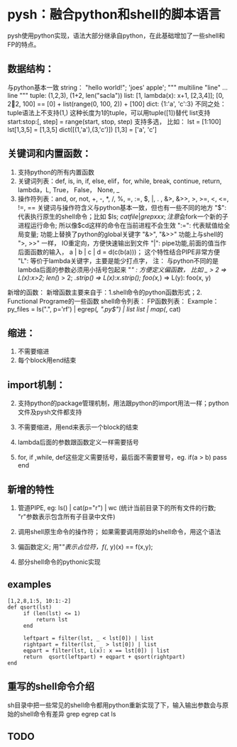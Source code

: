 pysh：融合python和shell的脚本语言
=======

pysh使用python实现，语法大部分继承自python，在此基础增加了一些shell和FP的特点。


数据结构：
----------
与python基本一致
string： "hello world!";  'joes\' apple';  """ multiline "line" ... line """
tuple:   (1,2,3), (1+2, len("sacla"))
list:    [1, lambda(x): x+1, [2,3,4]];   [0, 2:100:2, 100] == [0] + list(range(0, 100, 2)) + [100] 
dict:    {1:'a', 'c':3}
不同之处：
tuple语法上不支持(1,) 这种长度为1的tuple，可以用tuple([1])替代
list支持 start:stop:[, step] = range(start, stop, step)
支持多选， 比如：
lst = [1:100]
lst[1,3,5] = [1,3,5]
dict([(1,'a'),(3,'c')]) [1,3] = ['a', 'c']


关键词和内置函数：
-------

1.  支持python的所有内置函数
4.  关键词列表：def, is, in, if, else, elif，for, while, break, continue, return, lambda，L, True， False， None, _
5.  操作符列表：and, or, not, +, -, *, /, %, =, :=, $, |, . , &>, &>>, >, >=, <, <=, !=, ==
关键词与操作符含义与python基本一致，但也有一些不同的地方
"$": 代表执行原生的shell命令；比如 $ls; $cat file | grep xxx; 注意$会fork一个新的子进程运行命令; 所以像$cd这样的命令在当前进程不会生效
":=": 代表赋值给全局变量; 功能上替换了python的global关键字
"&>", "&>>" 功能上与shell的 ">, >>" 一样， IO重定向，方便快速输出到文件
"|": pipe功能,前面的值当作后面函数的输入， a | b | c | d = d(c(b(a)))； 这个特性结合PIPE非常方便
"L": 等价于lambda关键字，主要是能少打点字， 注： 与python不同的是lambda后面的参数必须用小括号包起来
"_" : 方便定义偏函数， 比如 _ > 2 => L(x):x>2;  len(_) > 2;  _.strip() => L(x):x.strip();  foo(x,_) => L(y): foo(x, y)


新增的函数：
新增函数主要来自于：1.shell命令的python函数形式；2. Functional Programe的一些函数
shell命令列表：
FP函数列表： 
Example：  
py_files = ls(".", p='rf') | egrep(_, ".py$") | list
list | map(_, cat) 

缩进：
--------
1. 不需要缩进
2. 每个block用end结束

import机制：
----------------
2.  支持python的package管理机制，用法跟python的import用法一样；python文件及pysh文件都支持

1. 不需要缩进，用end来表示一个block的结束
2. lambda后面的参数跟函数定义一样需要括号
3. for, if ,while, def这些定义需要括号，最后面不需要冒号，eg. if(a > b) pass end


新增的特性
----------------
1. 管道PIPE, eg: ls() | cat(p="r") | wc (统计当前目录下的所有文件的行数; "r"参数表示包含所有子目录中文件)
3. 调用shell原生命令的操作符； 如果需要调用原始的shell命令，用这个语法
4. 偏函数定义; 用"_"表示占位符，f(_, y)(x) == f(x,y); 

6. 部分shell命令的pythonic实现



examples
-------
    [1,2,8,1:5, 10:1:-2]
    def qsort(lst)
         if (len(lst) <= 1)
             return lst
         end

         leftpart = filter(lst, _ < lst[0]) | list
         rightpart = filter(lst, _ > lst[0]) | list
         eqpart = filter(lst, L(x): x == lst[0]) | list
         return  qsort(leftpart) + eqpart + qsort(rightpart)
    end
		
重写的shell命令介绍
--------------------

sh目录中把一些常见的shell命令都用python重新实现了下，输入输出参数会与原始的shell命令有差异
grep
egrep
cat
ls



TODO
--------------------
